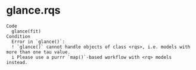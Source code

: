 # glance.rqs

    Code
      glance(fit)
    Condition
      Error in `glance()`:
      ! `glance()` cannot handle objects of class <rqs>, i.e. models with more than one tau value.
      i Please use a purrr `map()`-based workflow with <rq> models instead.

